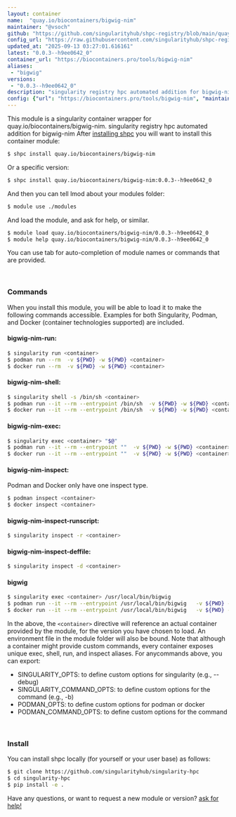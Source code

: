 ```yaml
---
layout: container
name:  "quay.io/biocontainers/bigwig-nim"
maintainer: "@vsoch"
github: "https://github.com/singularityhub/shpc-registry/blob/main/quay.io/biocontainers/bigwig-nim/container.yaml"
config_url: "https://raw.githubusercontent.com/singularityhub/shpc-registry/main/quay.io/biocontainers/bigwig-nim/container.yaml"
updated_at: "2025-09-13 03:27:01.616161"
latest: "0.0.3--h9ee0642_0"
container_url: "https://biocontainers.pro/tools/bigwig-nim"
aliases:
 - "bigwig"
versions:
 - "0.0.3--h9ee0642_0"
description: "singularity registry hpc automated addition for bigwig-nim"
config: {"url": "https://biocontainers.pro/tools/bigwig-nim", "maintainer": "@vsoch", "description": "singularity registry hpc automated addition for bigwig-nim", "latest": {"0.0.3--h9ee0642_0": "sha256:11eeae5169ed58c1e045970877d55c4c85878e190ac712d2ed950f4843e71ef8"}, "tags": {"0.0.3--h9ee0642_0": "sha256:11eeae5169ed58c1e045970877d55c4c85878e190ac712d2ed950f4843e71ef8"}, "docker": "quay.io/biocontainers/bigwig-nim", "aliases": {"bigwig": "/usr/local/bin/bigwig"}}
---
```


This module is a singularity container wrapper for quay.io/biocontainers/bigwig-nim.
singularity registry hpc automated addition for bigwig-nim
After [installing shpc](#install) you will want to install this container module:


```bash
$ shpc install quay.io/biocontainers/bigwig-nim
```

Or a specific version:

```bash
$ shpc install quay.io/biocontainers/bigwig-nim:0.0.3--h9ee0642_0
```

And then you can tell lmod about your modules folder:

```bash
$ module use ./modules
```

And load the module, and ask for help, or similar.

```bash
$ module load quay.io/biocontainers/bigwig-nim/0.0.3--h9ee0642_0
$ module help quay.io/biocontainers/bigwig-nim/0.0.3--h9ee0642_0
```

You can use tab for auto-completion of module names or commands that are provided.

<br>

### Commands

When you install this module, you will be able to load it to make the following commands accessible.
Examples for both Singularity, Podman, and Docker (container technologies supported) are included.

#### bigwig-nim-run:

```bash
$ singularity run <container>
$ podman run --rm  -v ${PWD} -w ${PWD} <container>
$ docker run --rm  -v ${PWD} -w ${PWD} <container>
```

#### bigwig-nim-shell:

```bash
$ singularity shell -s /bin/sh <container>
$ podman run --it --rm --entrypoint /bin/sh  -v ${PWD} -w ${PWD} <container>
$ docker run --it --rm --entrypoint /bin/sh  -v ${PWD} -w ${PWD} <container>
```

#### bigwig-nim-exec:

```bash
$ singularity exec <container> "$@"
$ podman run --it --rm --entrypoint ""  -v ${PWD} -w ${PWD} <container> "$@"
$ docker run --it --rm --entrypoint ""  -v ${PWD} -w ${PWD} <container> "$@"
```

#### bigwig-nim-inspect:

Podman and Docker only have one inspect type.

```bash
$ podman inspect <container>
$ docker inspect <container>
```

#### bigwig-nim-inspect-runscript:

```bash
$ singularity inspect -r <container>
```

#### bigwig-nim-inspect-deffile:

```bash
$ singularity inspect -d <container>
```


#### bigwig

```bash
$ singularity exec <container> /usr/local/bin/bigwig
$ podman run --it --rm --entrypoint /usr/local/bin/bigwig   -v ${PWD} -w ${PWD} <container> -c " $@"
$ docker run --it --rm --entrypoint /usr/local/bin/bigwig   -v ${PWD} -w ${PWD} <container> -c " $@"
```



In the above, the `<container>` directive will reference an actual container provided
by the module, for the version you have chosen to load. An environment file in the
module folder will also be bound. Note that although a container
might provide custom commands, every container exposes unique exec, shell, run, and
inspect aliases. For anycommands above, you can export:

 - SINGULARITY_OPTS: to define custom options for singularity (e.g., --debug)
 - SINGULARITY_COMMAND_OPTS: to define custom options for the command (e.g., -b)
 - PODMAN_OPTS: to define custom options for podman or docker
 - PODMAN_COMMAND_OPTS: to define custom options for the command

<br>

### Install

You can install shpc locally (for yourself or your user base) as follows:

```bash
$ git clone https://github.com/singularityhub/singularity-hpc
$ cd singularity-hpc
$ pip install -e .
```

Have any questions, or want to request a new module or version? [ask for help!](https://github.com/singularityhub/singularity-hpc/issues)